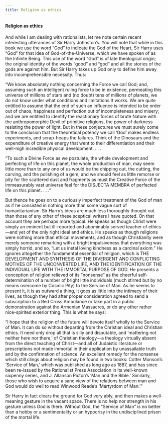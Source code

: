 ```yaml
---
title: Religion as ethics
---
```

#### Religion as ethics

And while I am dealing with rationalists, let me note certain recent
interesting utterances of Sir Harry Johnston’s. You will note that while
in this book we use the word “God” to indicate the God of the Heart, Sir
Harry uses “God” for that idea of God-of-the-Universe, which we have
spoken of as the Infinite Being. This use of the word “God” is of late
theological origin; the original identity of the words “good” and “god”
and all the stories of the gods are against him. But Sir Harry takes up
God only to define him away into incomprehensible necessity. Thus:

“We know absolutely nothing concerning the Force we call God; and,
assuming such an intelligent ruling force to be in existence, permeating
this universe of millions of stars and (no doubt) tens of millions of
planets, we do not know under what conditions and limitations It works.
We are quite entitled to assume that the end of such an influence is
intended to be order out of chaos, happiness and perfection out of
incompleteness and misery; and we are entitled to identify the
reactionary forces of brute Nature with the anthropomorphic Devil of
primitive religions, the power of darkness resisting the power of light.
But in these conjectures we must surely come to the conclusion that the
theoretical potency we call ‘God’ makes endless experiments, and
scrap-heaps the failures. Think of the Dinosaurs and the expenditure of
creative energy that went to their differentiation and their well-nigh
incredible physical development. . . .

“To such a Divine Force as we postulate, the whole development and
perfecting of life on this planet, the whole production of man, may seem
little more than to any one of us would be the chipping out, the
cutting, the carving, and the polishing of a gem; and we should feel as
little remorse or pity for the scattered dust and fragments as must the
Creative Force of the immeasurably vast universe feel for the DISJECTA
MEMBRA of perfected life on this planet. . . .”

But thence he goes on to a curiously imperfect treatment of the God of
man as if he consisted in nothing more than some vague sort of
humanitarianism. Sir Harry’s ideas are much less thoroughly thought out
than those of any other of these sceptical writers I have quoted. On
that account they are perhaps more typical. He speaks as though Christ
were simply an eminent but ill-reported and abominably served teacher of
ethics—and yet of the only right ideal and ethics. He speaks as though
religions were nothing more than ethical movements, and as though
Christianity were merely someone remarking with a bright impulsiveness
that everything was simply horrid, and so, “Let us instal loving
kindness as a cardinal axiom.” He ignores altogether the fundamental
essential of religion, which is THE DEVELOPMENT AND SYNTHESIS OF THE
DIVERGENT AND CONFLICTING MOTIVES OF THE UNCONVERTED LIFE, AND THE
IDENTIFICATION OF THE INDIVIDUAL LIFE WITH THE IMMORTAL PURPOSE OF GOD.
He presents a conception of religion relieved of its “nonsense” as the
cheerful self-determination of a number of bright little individuals
(much stirred but by no means overcome by Cosmic Pity) to the Service of
Man. As he seems to present it, it is as outward a thing, it goes as
little into the intimacy of their lives, as though they had after proper
consideration agreed to send a subscription to a Red Cross Ambulance or
take part in a public demonstration against the Armenian Massacres, or
do any other rather nice-spirited exterior thing. This is what he says:

“I hope that the religion of the future will devote itself wholly to the
Service of Man. It can do so without departing from the Christian ideal
and Christian ethics. It need only drop all that is silly and
disputable, and ‘mattering not neither here nor there,’ of Christian
theology—a theology virtually absent from the direct teaching of
Christ—and all of Judaistic literature or prescriptions not made
immortal in their application by unassailable truth and by the
confirmation of science. An excellent remedy for the nonsense which
still clings about religion may be found in two books: Cotter Monson’s
‘Service of Man,’ which was published as long ago as 1887, and has
since been re-issued by the Rationalist Press Association in its
well-known sixpenny series, and J. Allanson Picton’s ‘Man and the
Bible.’ Similarly, those who wish to acquire a sane view of the
relations between man and God would do well to read Winwood Reade’s
‘Martyrdom of Man.’”

Sir Harry in fact clears the ground for God very ably, and then makes a
well-meaning gesture in the vacant space. There is no help nor strength
in his gesture unless God is there. Without God, the “Service of Man” is
no better than a hobby or a sentimentality or an hypocrisy in the
undisciplined prison of the mortal life.
